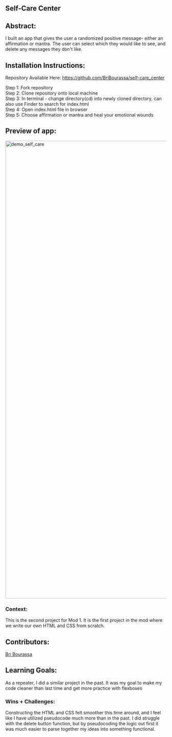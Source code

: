 
## Self-Care Center 

## Abstract:

I built an app that gives the user a randomized positive message- either an affirmation or mantra. The user can select which they would like to see, and delete any messages they don't like.


## Installation Instructions:

Repository Available Here: https://github.com/BriBourassa/self-care_center

Step 1: Fork repository\
Step 2: Clone repository onto local machine\
Step 3: In terminal - change directory(cd) into newly cloned directory, can also use Finder to search for index.html\
Step 4: Open index.html file in browser\
Step 5: Choose affirmation or mantra and heal your emotional wounds

## Preview of app:

<img width="1426" alt="demo_self_care" src="https://user-images.githubusercontent.com/111149043/213276635-2c4aefb2-136e-4e84-9721-21d676131377.png">

### Context:

This is the second project for Mod 1. It is the first project in the mod where we write our own HTML and CSS from scratch.

## Contributors:

[Bri Bourassa](https://github.com/BriBourassa)

## Learning Goals:

As a repeater, I did a similar project in the past. It was my goal to make my code cleaner than last time and get more practice with flexboxes 

### Wins + Challenges:

Constructing the HTML and CSS felt smoother this time around, and I feel like I have utilized pseudocode much more than in the past. I did struggle with the delete button function, but by pseudocoding the logic out first it was much easier to parse together my ideas into something functional.
